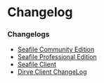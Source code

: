 # Changelog

### Changelogs

- [Seafile Community Edition](changelog/server-changelog.md)
- [Seafile Professional Edition](changelog/changelog-for-seafile-professional-server.md)
- [Seafile Client](changelog/client-changelog.md)
- [Dirve Client ChangeLog](changelog/drive-client-changelog.md)

